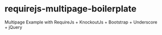 requirejs-multipage-boilerplate
===============================

Multipage Example with RequireJs + KnockoutJs + Bootstrap + Underscore + jQuery
